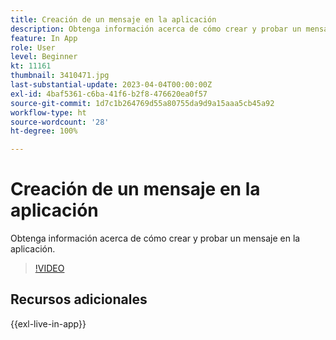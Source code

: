 ```yaml
---
title: Creación de un mensaje en la aplicación
description: Obtenga información acerca de cómo crear y probar un mensaje en la aplicación.
feature: In App
role: User
level: Beginner
kt: 11161
thumbnail: 3410471.jpg
last-substantial-update: 2023-04-04T00:00:00Z
exl-id: 4baf5361-c6ba-41f6-b2f8-476620ea0f57
source-git-commit: 1d7c1b264769d55a80755da9d9a15aaa5cb45a92
workflow-type: ht
source-wordcount: '28'
ht-degree: 100%

---
```


# Creación de un mensaje en la aplicación

Obtenga información acerca de cómo crear y probar un mensaje en la aplicación.

>[!VIDEO](https://video.tv.adobe.com/v/3410471?quality=12&learn=on)

## Recursos adicionales

{{exl-live-in-app}}
